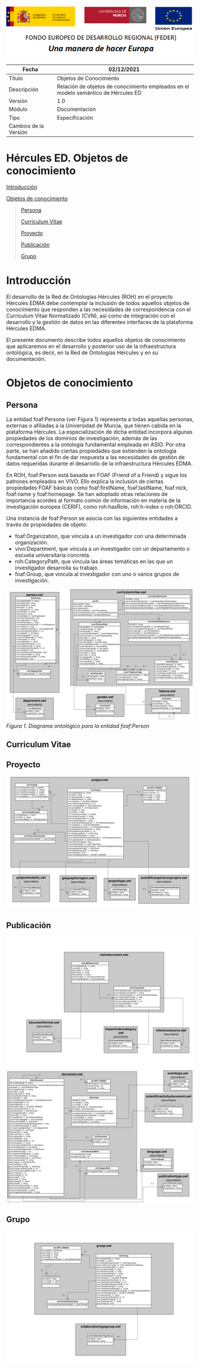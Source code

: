 ![](../Docs/media/CabeceraDocumentosMD.png)

| Fecha         | 02/12/2021                                                   |
| ------------- | ------------------------------------------------------------ |
|Título|Objetos de Conocimiento| 
|Descripción|Relación de objetos de conocimiento empleados en el modelo semántico de Hércules ED|
|Versión|1.0|
|Módulo|Documentación|
|Tipo|Especificación|
|Cambios de la Versión||

# Hércules ED. Objetos de conocimiento

[Introducción](#introducción)

[Objetos de conocimiento](#objetos-de-conocimiento)

> [Persona](#persona)
>
> [Curriculum Vitae](#curriculum-vitae)
>
> [Proyecto](#proyecto)
>
> [Publicación](#publicacion)
>
> [Grupo](#grupo)

Introducción
============

El desarrollo de la Red de Ontologías Hércules (ROH) en el proyecto Hércules EDMA debe contemplar la inclusión de todos aquellos objetos de conocimiento que responden a las necesidades de correspondencia con el Curriculum Vitae Normalizado (CVN), así como de integración con el desarrollo y la gestión de datos en las diferentes interfaces de la plataforma Hércules EDMA.

El presente documento describe todos aquellos objetos de conocimiento que aplicaremos en el desarrollo y posterior uso de la infraestructura ontológica, es decir, en la Red de Ontologías Hércules y en su documentación.

Objetos de conocimiento
=======================

Persona
-------

La entidad foaf:Persona (ver Figura 1) representa a todas aquellas personas, externas o afiliadas a la Universidad de Murcia, que tienen cabida en la plataforma Hércules. La especialización de dicha entidad incorpora algunas propiedades de los dominios de investigación, además de las correspondientes a la ontología fundamental empleada en ASIO.
Por otra parte, se han añadido ciertas propiedades que extienden la ontología fundamental con el fin de dar respuesta a las necesidades de gestión de datos requeridas durante el desarrollo de la infraestructura Hércules EDMA.

En ROH, foaf:Person está basada en FOAF (Friend of a Friend) y sigue los patrones empleados en VIVO. Ello explica la inclusión de ciertas propiedades FOAF básicas como foaf:firstName, foaf:lastName, foaf:nick, foaf:name y foaf:homepage. Se han adoptado otras relaciones de importancia acordes al formato común de información en materia de la investigación europea (CERIF), como roh:hasRole, roh:h-index o roh:ORCID.

Una instancia de foaf:Person se asocia con las siguientes entidades a través de propiedades de objeto:
- foaf:Organization, que vincula a un investigador con una determinada organización.
- vivo:Department, que vincula a un investigador con un departamento o escuela universitaria concreta.
- roh:CategoryPath, que vincula las áreas temáticas en las que un investigador desarrolla su trabajo.
- foaf:Group, que vincula al investigador con uno o varios grupos de investigación.

![](../Docs/media/ObjetosDeConocimiento/CV.png)
*Figura 1. Diagrama ontológico para la entidad foaf:Person*

Curriculum Vitae
----------------

Proyecto
--------

![](../Docs/media/ObjetosDeConocimiento/Project.png)

Publicación
-----------

![](../Docs/media/ObjetosDeConocimiento/MainDocument.png)
![](../Docs/media/ObjetosDeConocimiento/Document.png)

Grupo
-----

![](../Docs/media/ObjetosDeConocimiento/Group.png)
